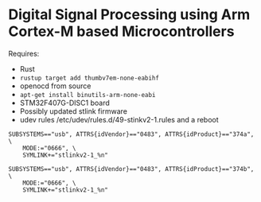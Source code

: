 # Digital Signal Processing using Arm Cortex-M based Microcontrollers

Requires:

* Rust
* `rustup target add thumbv7em-none-eabihf`
* openocd from source
* `apt-get install binutils-arm-none-eabi`
* STM32F407G-DISC1 board
* Possibly updated stlink firmware
* udev rules /etc/udev/rules.d/49-stinkv2-1.rules and a reboot
```
SUBSYSTEMS=="usb", ATTRS{idVendor}=="0483", ATTRS{idProduct}=="374a", \
    MODE:="0666", \
    SYMLINK+="stlinkv2-1_%n"

SUBSYSTEMS=="usb", ATTRS{idVendor}=="0483", ATTRS{idProduct}=="374b", \
    MODE:="0666", \
    SYMLINK+="stlinkv2-1_%n"
```
